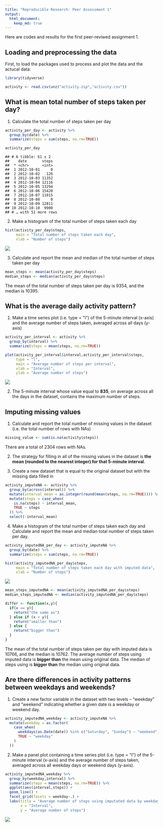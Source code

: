 ```yaml
---
title: "Reproducible Research: Peer Assessment 1"
output: 
  html_document:
    keep_md: true
---
```


Here are codes and results for the first peer-reviwed assignment 1.

## Loading and preprocessing the data

First, to load the packages used to process and plot the data and the actucal data:


```r
library(tidyverse)
```


```r
activity <- read.csv(unz("activity.zip","activity.csv"))
```

## What is mean total number of steps taken per day?

1. Calculate the total number of steps taken per day  


```r
activity_per_day <- activity %>%
  group_by(date) %>%
  summarize(steps = sum(steps, na.rm=TRUE))

activity_per_day
```

```
## # A tibble: 61 x 2
##    date       steps
##  * <chr>      <int>
##  1 2012-10-01     0
##  2 2012-10-02   126
##  3 2012-10-03 11352
##  4 2012-10-04 12116
##  5 2012-10-05 13294
##  6 2012-10-06 15420
##  7 2012-10-07 11015
##  8 2012-10-08     0
##  9 2012-10-09 12811
## 10 2012-10-10  9900
## # … with 51 more rows
```

2. Make a histogram of the total number of steps taken each day  


```r
hist(activity_per_day$steps,
     main = "Total number of steps taken each day",
     xlab = "Number of steps")
```

![](PA1_template_files/figure-html/unnamed-chunk-2-1.png)<!-- -->

3. Calculate and report the mean and median of the total number of steps taken per day


```r
mean_steps <- mean(activity_per_day$steps)
median_steps <- median(activity_per_day$steps)
```

The mean of the total number of steps taken per day is 9354, and the median is 10395.

## What is the average daily activity pattern?
1. Make a time series plot (i.e. type = "l") of the 5-minute interval (x-axis) and the average number of steps taken, averaged across all days (y-axis)  


```r
activity_per_interval <- activity %>%
  group_by(interval) %>%
  summarize(steps = mean(steps, na.rm=TRUE))

plot(activity_per_interval$interval,activity_per_interval$steps,
     type = "l", 
     main = "Average number of steps per interval",
     xlab = "Interval",
     ylab = "Average number of steps")
```

![](PA1_template_files/figure-html/unnamed-chunk-4-1.png)<!-- -->

2. The 5-minute interval whose value equal to **835**, on average across all the days in the dataset, contains the maximum number of steps.

## Imputing missing values

1. Calculate and report the total number of missing values in the dataset (i.e. the total number of rows with NAs)


```r
missing_value <- sum(is.na(activity$steps))
```

There are a total of 2304 rows with NAs.  

2. The strategy for filling in all of the missing values in the dataset is **the mean (rounded to the nearest integer) for that 5-minute interval**.  

3. Create a new dataset that is equal to the original dataset but with the missing data filled in


```r
activity_imputeNA <- activity %>%
  group_by(across(interval)) %>%
  mutate(interval_mean = as.integer(round(mean(steps, na.rm=TRUE)))) %>%
  mutate(steps = case_when(
    is.na(steps) ~ interval_mean,
    TRUE ~ steps
  )) %>%
  select(-interval_mean)
```

4. Make a histogram of the total number of steps taken each day and Calculate and report the mean and median total number of steps taken per day. 


```r
activity_imputedNA_per_day <- activity_imputeNA %>%
  group_by(date) %>%
  summarize(steps = sum(steps, na.rm=TRUE))

hist(activity_imputedNA_per_day$steps,
     main = "Total number of steps taken each day with imputed data",
     xlab = "Number of steps")
```

![](PA1_template_files/figure-html/unnamed-chunk-7-1.png)<!-- -->

```r
mean_steps_imputedNA <- mean(activity_imputedNA_per_day$steps)
median_steps_imputedNA <- median(activity_imputedNA_per_day$steps)

differ <- function(x,y){
  if(x == y){
    return("the same as")
  } else if (x < y){
    return("smaller than")
  } else {
    return("bigger than")
  }
}
```

The mean of the total number of steps taken per day with imputed data is 10766, and the median is 10762. The average number of steps using imputed data is **bigger than** the mean using original data. The median of steps using is **bigger than** the median using original data.

## Are there differences in activity patterns between weekdays and weekends?

1. Create a new factor variable in the dataset with two levels – “weekday” and “weekend” indicating whether a given date is a weekday or weekend day.


```r
activity_imputedNA_weekday <- activity_imputeNA %>%
  mutate(weekday = as.factor(
    case_when(
      weekdays(as.Date(date)) %in% c("Saturday", "Sunday") ~ "weekend",
      TRUE ~ "weekday"
    )
  ))
```

2. Make a panel plot containing a time series plot (i.e. type = "l") of the 5-minute interval (x-axis) and the average number of steps taken, averaged across all weekday days or weekend days (y-axis).


```r
activity_imputedNA_weekday %>%
  group_by(weekday,interval) %>%
  summarize(steps = mean(steps, na.rm=TRUE)) %>%
  ggplot(aes(interval,steps)) +
  geom_line() + 
  facet_grid(facets = weekday~.) + 
  labs(title = "Average number of steps using imputated data by weekday",
       x = "Interval",
       y = "Average number of steps")
```

![](PA1_template_files/figure-html/unnamed-chunk-9-1.png)<!-- -->
